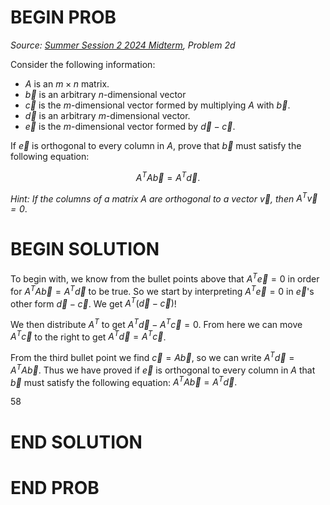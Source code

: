# BEGIN PROB

<i>Source: [Summer Session 2 2024 Midterm](../ss2-24-midterm/index.html), Problem 2d</i>

Consider the following information:

- $A$ is an $m \times n$ matrix.
- $\vec{b}$ is an arbitrary $n$-dimensional vector
- $\vec{c}$ is the $m$-dimensional vector formed by multiplying $A$ with $\vec{b}$.
- $\vec{d}$ is an arbitrary $m$-dimensional vector.
- $\vec{e}$ is the $m$-dimensional vector formed by $\vec{d} - \vec{c}$.


If $\vec{e}$ is orthogonal to every column in $A$, prove that $\vec{b}$ must satisfy the following equation:

$$
A^T A \vec{b} = A^T \vec{d}.
$$

_Hint: If the columns of a matrix $A$ are orthogonal to a vector $\vec{v}$, then $A^T \vec{v} = 0$_.


# BEGIN SOLUTION

To begin with, we know from the bullet points above that $A^T \vec e = 0$ in order for $A^T A \vec{b} = A^T \vec{d}$ to be true. So we start by interpreting $A^T \vec e = 0$ in $\vec e$'s other form $\vec{d} - \vec{c}$. We get $A^T(\vec d - \vec c)$!

We then distribute $A^T$ to get $A^T \vec d - A^T \vec c = 0$. From here we can move $A^T \vec c$ to the right to get $A^T \vec d = A^T \vec c$.

From the third bullet point we find $\vec c = A\vec{b}$, so we can write $A^T \vec d = A^T A \vec b$. Thus we have proved if $\vec{e}$ is orthogonal to every column in $A$ that $\vec{b}$ must satisfy the following equation: $A^T A \vec{b} = A^T \vec{d}.$

<average>58</average>

# END SOLUTION

# END PROB